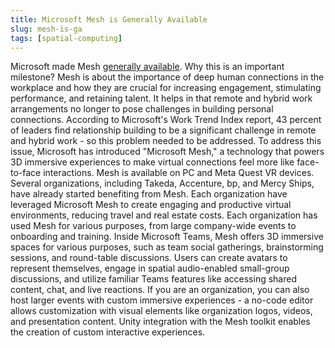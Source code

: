 ```yaml
---
title: Microsoft Mesh is Generally Available
slug: mesh-is-ga
tags: [spatial-computing]
---
```


Microsoft made Mesh [generally available](https://www.microsoft.com/en-us/microsoft-365/blog/2024/01/24/bring-virtual-connections-to-life-with-microsoft-mesh-now-generally-available-in-microsoft-teams/). Why this is an important milestone? Mesh is about the importance of deep human connections in the workplace and how they are crucial for increasing engagement, stimulating performance, and retaining talent. It helps in that remote and hybrid work arrangements no longer to pose challenges in building personal connections. According to Microsoft's Work Trend Index report, 43 percent of leaders find relationship building to be a significant challenge in remote and hybrid work - so this problem needed to be addressed. To address this issue, Microsoft has introduced "Microsoft Mesh," a technology that powers 3D immersive experiences to make virtual connections feel more like face-to-face interactions. <!-- truncate --> Mesh is available on PC and Meta Quest VR devices. Several organizations, including Takeda, Accenture, bp, and Mercy Ships, have already started benefiting from Mesh. Each organization have leveraged Microsoft Mesh to create engaging and productive virtual environments, reducing travel and real estate costs. Each organization has used Mesh for various purposes, from large company-wide events to onboarding and training. Inside Microsoft Teams, Mesh offers 3D immersive spaces for various purposes, such as team social gatherings, brainstorming sessions, and round-table discussions. Users can create avatars to represent themselves, engage in spatial audio-enabled small-group discussions, and utilize familiar Teams features like accessing shared content, chat, and live reactions. If you are an organization, you can also host larger events with custom immersive experiences - a no-code editor allows customization with visual elements like organization logos, videos, and presentation content. Unity integration with the Mesh toolkit enables the creation of custom interactive experiences.
